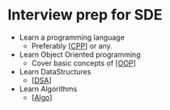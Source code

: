 # Interview prep for SDE
 - Learn a programming language
    - Preferably [[CPP]] or any.
 - Learn Object Oriented programming
    - Cover basic concepts of [[OOP]]
 - Learn DataStructures
    - [[DSA]]
 - Learn Algorithms
    - [[Algo]]

[//begin]: # "Autogenerated link references for markdown compatibility"
[CPP]: cpp "C++"
[OOP]: oop "OOP"
[DSA]: dsa "DSA"
[Algo]: algo "Algo"
[//end]: # "Autogenerated link references"